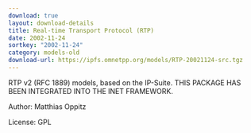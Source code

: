 ```yaml
---
download: true
layout: download-details
title: Real-time Transport Protocol (RTP)
date: 2002-11-24
sortkey: "2002-11-24"
category: models-old
download-url: https://ipfs.omnetpp.org/models/RTP-20021124-src.tgz
---
```


RTP v2 (RFC 1889) models, based on the IP-Suite. THIS PACKAGE HAS BEEN INTEGRATED INTO THE INET FRAMEWORK.

Author: Matthias Oppitz

License: GPL
